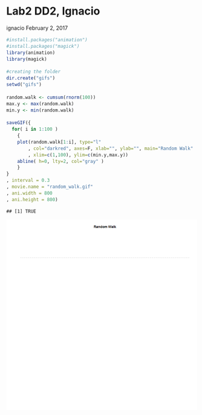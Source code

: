 Lab2 DD2, Ignacio
================
ignacio
February 2, 2017

``` r
#install.packages("animation")
#install.packages("magick")
library(animation)
library(magick)

#creating the folder
dir.create("gifs")
setwd("gifs")

random.walk <- cumsum(rnorm(100))
max.y <- max(random.walk)
min.y <- min(random.walk)

saveGIF({
  for( i in 1:100 )
    {
    plot(random.walk[1:i], type="l"
        , col="darkred", axes=F, xlab="", ylab="", main="Random Walk"
        , xlim=c(1,100), ylim=c(min.y,max.y))
    abline( h=0, lty=2, col="gray" )
    }
}
, interval = 0.3
, movie.name = "random_walk.gif"
, ani.width = 800
, ani.height = 800)
```

    ## [1] TRUE

![animation.gif](gifs/random_walk.gif)
